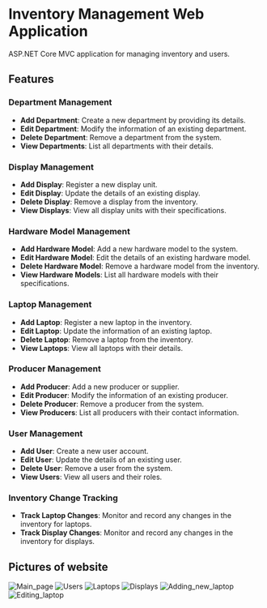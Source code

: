 # Inventory Management Web Application
ASP.NET Core MVC application for managing inventory and users. 

## Features

### Department Management
- **Add Department**: Create a new department by providing its details.
- **Edit Department**: Modify the information of an existing department.
- **Delete Department**: Remove a department from the system.
- **View Departments**: List all departments with their details.

### Display Management
- **Add Display**: Register a new display unit.
- **Edit Display**: Update the details of an existing display.
- **Delete Display**: Remove a display from the inventory.
- **View Displays**: View all display units with their specifications.

### Hardware Model Management
- **Add Hardware Model**: Add a new hardware model to the system.
- **Edit Hardware Model**: Edit the details of an existing hardware model.
- **Delete Hardware Model**: Remove a hardware model from the inventory.
- **View Hardware Models**: List all hardware models with their specifications.

### Laptop Management
- **Add Laptop**: Register a new laptop in the inventory.
- **Edit Laptop**: Update the information of an existing laptop.
- **Delete Laptop**: Remove a laptop from the inventory.
- **View Laptops**: View all laptops with their details.

### Producer Management
- **Add Producer**: Add a new producer or supplier.
- **Edit Producer**: Modify the information of an existing producer.
- **Delete Producer**: Remove a producer from the system.
- **View Producers**: List all producers with their contact information.

### User Management
- **Add User**: Create a new user account.
- **Edit User**: Update the details of an existing user.
- **Delete User**: Remove a user from the system.
- **View Users**: View all users and their roles.

### Inventory Change Tracking
- **Track Laptop Changes**: Monitor and record any changes in the inventory for laptops.
- **Track Display Changes**: Monitor and record any changes in the inventory for displays.

## Pictures of website
![Main_page](https://github.com/user-attachments/assets/5adb53a3-3c60-465a-a503-c88ee4570a69)
![Users](https://github.com/user-attachments/assets/e6c730fd-eaad-4304-954b-8c97cb0c1422)
![Laptops](https://github.com/user-attachments/assets/c8273767-09a2-4d9a-bc0f-8b305145755f)
![Displays](https://github.com/user-attachments/assets/f6172ce3-610d-48d9-96f1-5806e6399840)
![Adding_new_laptop](https://github.com/user-attachments/assets/c80e24bc-e1c7-42e6-9076-6bfcad09d509)
![Editing_laptop](https://github.com/user-attachments/assets/85216a81-1823-485f-ab91-314161850bb4)

